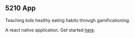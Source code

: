 ## 5210 App

Teaching kids healthy eating habits through gamificationing.

A react native application. Get started [here](https://facebook.github.io/react-native/docs/getting-started.html).
